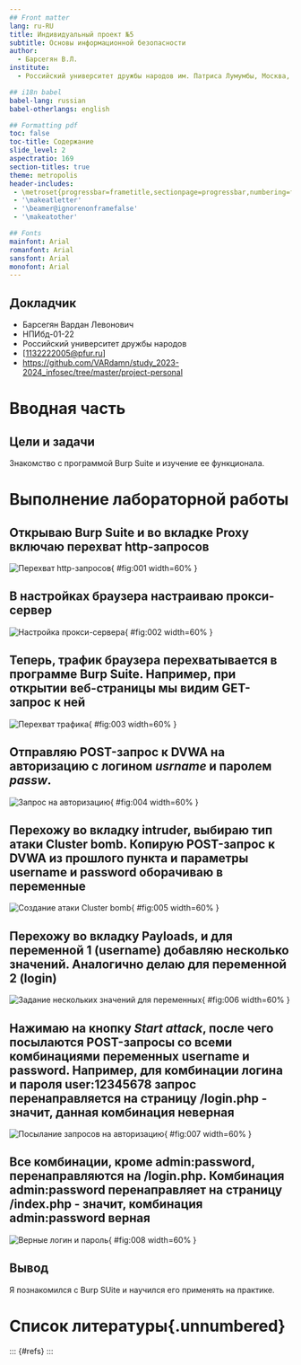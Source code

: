 ```yaml
---
## Front matter
lang: ru-RU
title: Индивидуальный проект №5
subtitle: Основы информационной безопасности
author:
  - Барсегян В.Л.
institute:
  - Российский университет дружбы народов им. Патриса Лумумбы, Москва, Россия

## i18n babel
babel-lang: russian
babel-otherlangs: english

## Formatting pdf
toc: false
toc-title: Содержание
slide_level: 2
aspectratio: 169
section-titles: true
theme: metropolis
header-includes:
 - \metroset{progressbar=frametitle,sectionpage=progressbar,numbering=fraction}
 - '\makeatletter'
 - '\beamer@ignorenonframefalse'
 - '\makeatother'

## Fonts
mainfont: Arial
romanfont: Arial
sansfont: Arial
monofont: Arial
---
```


## Докладчик

  * Барсегян Вардан Левонович
  * НПИбд-01-22
  * Российский университет дружбы народов
  * [1132222005@pfur.ru]
  * <https://github.com/VARdamn/study_2023-2024_infosec/tree/master/project-personal>
  
# Вводная часть

## Цели и задачи

Знакомство с программой Burp Suite и изучение ее функционала.

# Выполнение лабораторной работы

## Открываю Burp Suite и во вкладке Proxy включаю перехват http-запросов

![Перехват http-запросов](image/1.png){ #fig:001 width=60% }

## В настройках браузера настраиваю прокси-сервер

![Настройка прокси-сервера](image/2.png){ #fig:002 width=60% }

## Теперь, трафик браузера перехватывается в программе Burp Suite. Например, при открытии веб-страницы мы видим GET-запрос к ней

![Перехват трафика](image/3.png){ #fig:003 width=60% }

## Отправляю POST-запрос к DVWA на авторизацию с логином *usrname* и паролем *passw*.

![Запрос на авторизацию](image/4.png){ #fig:004 width=60% }

## Перехожу во вкладку intruder, выбираю тип атаки Cluster bomb. Копирую POST-запрос к DVWA из прошлого пункта и параметры username и password оборачиваю в переменные

![Создание атаки Cluster bomb](image/5.png){ #fig:005 width=60% }

## Перехожу во вкладку Payloads, и для переменной 1 (username) добавляю несколько значений. Аналогично делаю для переменной 2 (login)

![Задание нескольких значений для переменных](image/6.png){ #fig:006 width=60% }

## Нажимаю на кнопку *Start attack*, после чего посылаются POST-запросы со всеми комбинациями переменных username и password. Например, для комбинации логина и пароля user:12345678 запрос перенаправляется на страницу /login.php - значит, данная комбинация неверная

![Посылание запросов на авторизацию](image/7.png){ #fig:007 width=60% }

## Все комбинации, кроме admin:password, перенаправляются на /login.php. Комбинация admin:password перенаправляет на страницу /index.php - значит, комбинация admin:password верная

![Верные логин и пароль](image/8.png){ #fig:008 width=60% }

## Вывод

Я познакомился с Burp SUite и научился его применять на практике.

# Список литературы{.unnumbered}

::: {#refs}
:::

